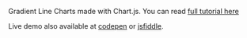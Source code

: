 Gradient Line Charts made with Chart.js. You can read [full tutorial here](https://medium.com/@ValeriaCortezVD/tutorial-this-is-why-you-should-use-gradient-charts-with-chart-js-f5be20e39c92)

Live demo also available at [codepen](http://codepen.io/valeria-io/pen/rzOxpK) or [jsfiddle]( https://jsfiddle.net/cortezvaleria/ycvernr9/).

 
